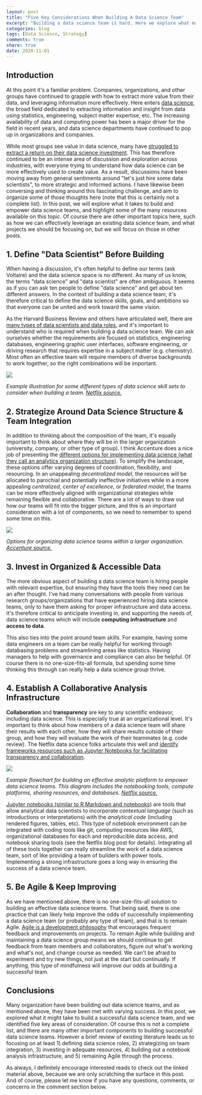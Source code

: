 ```yaml
---
layout: post
title: "Five Key Considerations When Building A Data Science Team"
excerpt: "Building a data science team is hard. Here we explore what may lead to success."
categories: blog
tags: [Data Science, Strategy]
comments: true
share: true
date: 2020-11-01
---
```


## Introduction

At this point it's a familiar problem. Companies, organizations, and other groups have continued to grapple with how to extract more value from their data, and leveraging information more effectively. Here enters [data science](https://en.wikipedia.org/wiki/Data_science), the broad field dedicated to extracting information and insight from data using statistics, engineering, subject matter expertise, etc. The increasing availability of data and computing power has been a major driver for the field in recent years, and data science departments have continued to pop up in organizations and companies.

While most groups see value in data science, many have [struggled to extract a return on their data science investment](https://www.wired.com/story/companies-rushing-use-ai-few-see-payoff/). This has therefore continued to be an intense area of discussion and exploration across industries, with everyone trying to understand how data science can be more effectively used to create value. As a result, discussions have been moving away from general sentiments around "let's just hire some data scientists", to more strategic and informed actions. I have likewise been conversing and thinking around this fascinating challenge, and aim to organize some of those thoughts here (note that this is certainly not a complete list). In this post, we will explore what it takes to build and empower data science teams, and highlight some of the many resources available on this topic. Of course there are other important topics here, such as how we can effectively leverage an existing data science team, and what projects we should be focusing on, but we will focus on those in other posts.

## 1. Define "Data Scientist" Before Building

When having a discussion, it's often helpful to define our terms (ask Voltaire) and the data science space is no different. As many of us know, the terms "data science" and "data scientist" are often ambiguous. It seems as if you can ask ten people to define "data science" and get about ten different answers. In the context of building a data science team, it's therefore critical to define the data science skills, goals, and ambitions so that everyone can be united and work toward the same vision.

As the Harvard Business Review and others have articulated well, there are [many types of data scientists and data roles](https://hbr.org/2018/11/the-kinds-of-data-scientist), and it's important to understand who is required when building a data science team. We can ask ourselves whether the requirements are focused on statistics, engineering databases, engineering graphic user interfaces, software engineering, or  driving research that requires expertise in a subject matter (e.g. chemistry). Most often an effective team will require members of diverse backgrounds to work together, so the right combinations will be important.

![](../../../images/netlifx-ds-skill-examples.jpg)

*Example illustration for some different types of data science skill sets to consider when building a team. [Netflix source.](https://netflixtechblog.com/notebook-innovation-591ee3221233)*

## 2. Strategize Around Data Science Structure & Team Integration

In addition to thinking about the composition of the team, it's equally important to think about where they will be in the larger organization (university, company, or other type of group). I think Accenture does a nice job of presenting the [different options for implementing data science (what they call an analytics organization structure)](https://www.accenture.com/us-en/~/media/accenture/conversion-assets/dotcom/documents/global/pdf/industries_2/accenture-building-analytics-driven-organization.pdf). To simplify the landscape, these options offer varying degrees of coordination, flexibility, and resourcing. In an unappealing *decentralized model*, the resources will be allocated to parochial and potentially ineffective initiatives while in a more appealing *centralized*, *center of excellence*, or *federated model*, the teams can be more effectively aligned with organizational strategies while remaining flexible and collaborative. There are a lot of ways to draw out how our teams will fit into the bigger picture, and this is an important consideration with a lot of components, so we need to remember to spend some time on this.

![](../../../images/AccentureExamples.jpeg)

*Options for organizing data science teams within a larger organization. [Accenture source.](https://www.accenture.com/us-en/~/media/accenture/conversion-assets/dotcom/documents/global/pdf/industries_2/accenture-building-analytics-driven-organization.pdf)*

## 3. Invest in Organized & Accessible Data

The more obvious aspect of building a data science team is hiring people with relevant expertise, but ensuring they have the tools they need can be an after thought. I've had many conversations with people from various research groups/organizations that have experienced hiring data science teams, only to have them asking for proper infrastructure and data access. It's therefore critical to anticipate investing in, and supporting the needs of, data science teams which will include **computing infrastructure** and **access to data**.

This also ties into the point around team skills. For example, having some data engineers on a team can be really helpful for working through databasing problems and streamlining areas like statistics. Having managers to help with governance and compliance can also be helpful. Of course there is no one-size-fits-all formula, but spending some time thinking this through can really help a data science group thrive.

## 4. Establish A Collaborative Analysis Infrastructure

**Collaboration** and **transparency** are key to any scientific endeavor, including data science. This is especially true at an organizational level. It's important to think about how members of a data science team will share their results with each other, how they will share results outside of their group, and how they will evaluate the work of their teammates (e.g. code review). The Netflix data science folks articulate this well and [identify frameworks resources such as Jupyter Notebooks for facilitating transparency and collaboration](https://netflixtechblog.com/notebook-innovation-591ee3221233).

![](../../../images/netflix-example-scheme.jpg)

*Example flowchart for building an effective analytic platform to empower data science teams. This diagram includes the notebooking tools, compute platforms, sharing resources, and databases. [Netflix source.](https://netflixtechblog.com/notebook-innovation-591ee3221233)*

[Jupyter notebooks (similar to R Markdown and notebooks)](https://jupyter.org) are tools that allow analytical data scientists to incorporate *contextual language* (such as introductions or interpretations) with the *analytical code* (including rendered figures, tables, etc). This type of notebook environment can be integrated with coding tools like git, computing resources like AWS, organizational databases for each and reproducible data access, and notebook sharing tools (see the Netflix blog post for details). Integrating all of these tools together can really streamline the work of a data science team, sort of like providing a team of builders with power tools. Implementing a strong infrastructure goes a long way in ensuring the success of a data science team.

## 5. Be Agile & Keep Improving

As we have mentioned above, there is no one-size-fits-all solution to building an effective data science teams. That being said, there is one practice that can likely help improve the odds of successfully implementing a data science team (or probably any type of team), and that is to remain Agile. [Agile is a development philosophy](https://en.wikipedia.org/wiki/Agile_software_development) that encourages frequent feedback and improvements on projects. To remain Agile while building and maintaining a data science group means we should continue to get feedback from team members and collaborators, figure out what's working and what's not, and change course as needed. We can't be afraid to experiment and try new things, not just at the start but continually. If anything, this type of mindfulness will improve our odds at building a successful team.

## Conclusions

Many organization have been building out data science teams, and as mentioned above, they have been met with varying success. In this post, we explored what it might take to build a successful data science team, and we identified five key areas of consideration. Of course this is not a complete list, and there are many other important components to building successful data science teams. However a brief review of existing literature leads us to focusing on at least 1) defining data science roles, 2) strategizing on team integration, 3) investing in adequate resources, 4) building out a notebook analysis infrastructure, and 5) remaining Agile through the process.

As always, I definitely encourage interested reads to check out the linked material above, because we are only scratching the surface in this post. And of course, please let me know if you have any questions, comments, or concerns in the comment section below.

